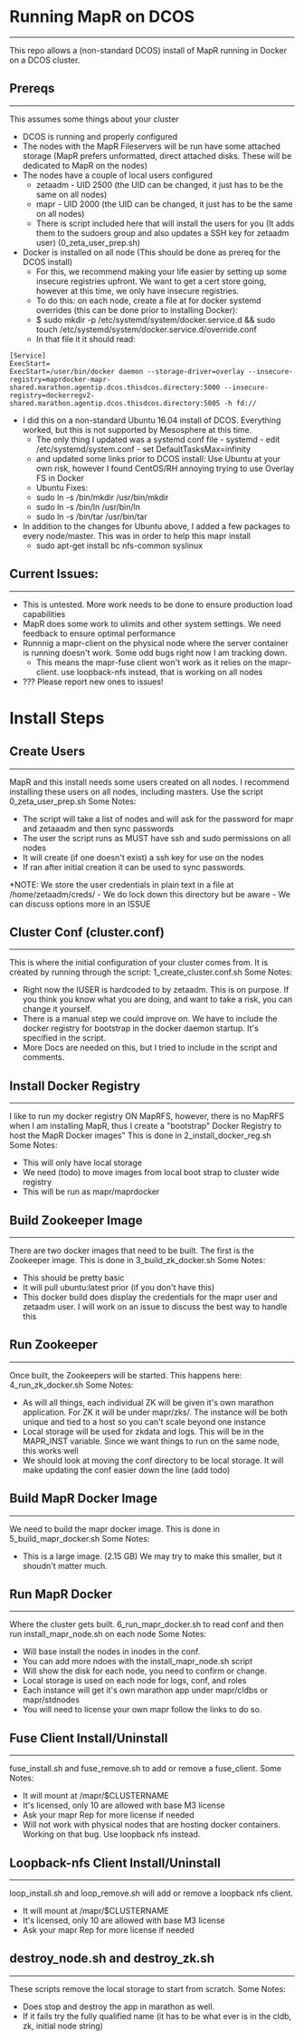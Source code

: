 # Running MapR on DCOS
---------------------
This repo allows a (non-standard DCOS) install of MapR running in Docker on a DCOS cluster. 

## Prereqs
---------------------
This assumes some things about your cluster
- DCOS is running and properly configured 
- The nodes with the MapR Fileservers will be run have some attached storage (MapR prefers unformatted, direct attached disks.  These will be dedicated to MapR on the nodes)
- The nodes have a couple of local users configured
    - zetaadm - UID 2500 (the UID can be changed, it just has to be the same on all nodes)
    - mapr - UID 2000 (the UID can be changed, it just has to be the same on all nodes)
    - There is script included here that will install the users for you (It adds them to the sudoers group and also updates a SSH key for zetaadm user) (0_zeta_user_prep.sh)
- Docker is installed on all node (This should be done as prereq for the DCOS install)
    - For this, we recommend making your life easier by setting up some insecure registries upfront. We want to get a cert store going, however at this time, we only have insecure registries. 
    - To do this: on each node, create a file at for docker systemd overrides (this can be done prior to installing Docker):
    - $ sudo mkdir -p /etc/systemd/system/docker.service.d && sudo touch /etc/systemd/system/docker.service.d/override.conf
    - In that file it it should read:
~~~~
[Service]
ExecStart=
ExecStart=/user/bin/docker daemon --storage-driver=overlay --insecure-registry=maprdocker-mapr-shared.marathon.agentip.dcos.thisdcos.directory:5000 --insecure-registry=dockerregv2-shared.marathon.agentip.dcos.thisdcos.directory:5005 -h fd://
~~~~
- I did this on a non-standard Ubuntu 16.04 install of DCOS.  Everything worked, but this is not supported by Mesosphere at this time. 
    - The only thing I updated was a systemd conf file - systemd - edit /etc/systemd/system.conf - set DefaultTasksMax=infinity
    - and updated some links prior to DCOS install: Use Ubuntu at your own risk, however I found CentOS/RH annoying trying to use Overlay FS in Docker
    - Ubuntu Fixes: 
    - sudo ln -s /bin/mkdir /usr/bin/mkdir
    - sudo ln -s /bin/ln /usr/bin/ln
    - sudo ln -s /bin/tar /usr/bin/tar
- In addition to the changes for Ubuntu above, I added a few packages to every node/master. This was in order to help this mapr install
    - sudo apt-get install bc nfs-common syslinux


## Current Issues:
---------------------
- This is untested.  More work needs to be done to ensure production load capabilities
- MapR does some work to ulimits and other system settings. We need feedback to ensure optimal performance
- Runnnig a mapr-client on the physical node where the server container is running doesn't work. Some odd bugs right now I am tracking down.
  - This means the mapr-fuse client won't work as it relies on the mapr-client. use loopback-nfs instead, that is working on all nodes
- ??? Please report new ones to issues!

# Install Steps

## Create Users
---------------------
MapR and this install needs some users created on all nodes. I recommend installing these users on all nodes, including masters. Use the script 0_zeta_user_prep.sh
Some Notes:
- The script will take a list of nodes and will ask for the password for mapr and zetaaadm and then sync passwords
- The user the script runs as MUST have ssh and sudo permissions on all nodes
- It will create (if one doesn't exist) a ssh key for use on the nodes
- If ran after initial creation it can be used to sync passwords. 

*NOTE: We store the user credentials in plain text in a file at /home/zetaadm/creds/ - We do lock down this directory but be aware - We can discuss options more in an ISSUE 



## Cluster Conf (cluster.conf)
---------------------

This is where the initial configuration of your cluster comes from. It is created by running through the script: 1_create_cluster.conf.sh
Some Notes:
- Right now the IUSER is hardcoded to by zetaadm. This is on purpose. If you think you know what you are doing, and want to take a risk, you can change it yourself. 
- There is a manual step we could improve on. We have to include the docker registry for bootstrap in the docker daemon startup. It's specified in the script. 
- More Docs are needed on this, but I tried to include in the script and comments.  

## Install Docker Registry
---------------------

I like to run my docker registry ON MapRFS, however, there is no MapRFS when I am installing MapR, thus I create a "bootstrap" Docker Registry to host the MapR Docker images" This is done in 2_install_docker_reg.sh
Some Notes:
- This will only have local storage
- We need (todo) to move images from local boot strap to cluster wide registry
- This will be run as mapr/maprdocker 

## Build Zookeeper Image
---------------------
There are two docker images that need to be built. The first is the Zookeeper image.  This is done in 3_build_zk_docker.sh 
Some Notes:
- This should be pretty basic
- It will pull ubuntu:latest prior (if you don't have this)
- This docker build does display the credentials for the mapr user and zetaadm user.  I will work on an issue to discuss the best way to handle this

## Run Zookeeper
---------------------
Once built, the Zookeepers will be started. This happens here: 4_run_zk_docker.sh
Some Notes:
- As will all things, each individual ZK will be given it's own marathon application. For ZK it will be under mapr/zks/.  The instance will be both unique and tied to a host so you can't scale beyond one instance
- Local storage will be used for zkdata and logs. This will be in the MAPR_INST variable. Since we want things to run on the same node, this works well
- We should look at moving the conf directory to be local storage. It will make updating the conf easier down the line (add todo)

## Build MapR Docker Image
---------------------
We need to build the mapr docker image. This is done in 5_build_mapr_docker.sh 
Some Notes:
- This is a large image. (2.15 GB) We may try to make this smaller, but it shoudn't matter much. 

## Run MapR Docker
---------------------
Where the cluster gets built. 6_run_mapr_docker.sh to read conf and then run install_mapr_node.sh on each node
Some Notes:
- Will base install the nodes in inodes in the conf.
- You can add more ndoes with the install_mapr_node.sh script
- Will show the disk for each node, you need to confirm or change. 
- Local storage is used on each node for logs, conf, and roles
- Each instance will get it's own marathon app under mapr/cldbs or mapr/stdnodes
- You will need to license your own mapr follow the links to do so. 

## Fuse Client Install/Uninstall
---------------------
fuse_install.sh and fuse_remove.sh to add or remove a fuse_client. 
Some Notes:
- It will mount at /mapr/$CLUSTERNAME
- It's licensed, only 10 are allowed with base M3 license
- Ask your mapr Rep for more license if needed
- Will not work with physical nodes that are hosting docker containers. Working on that bug. Use loopback nfs instead. 

## Loopback-nfs Client Install/Uninstall
---------------------
loop_install.sh and loop_remove.sh will add or remove a loopback nfs client.
- It will mount at /mapr/$CLUSTERNAME
- It's licensed, only 10 are allowed with base M3 license
- Ask your mapr Rep for more license if needed

## destroy_node.sh and destroy_zk.sh
---------------------
These scripts remove the local storage to start from scratch. 
Some Notes:
- Does stop and destroy the app in marathon as well. 
- If it fails try the fully qualified name (it has to be what ever is in the cldb, zk, initial node string) 


